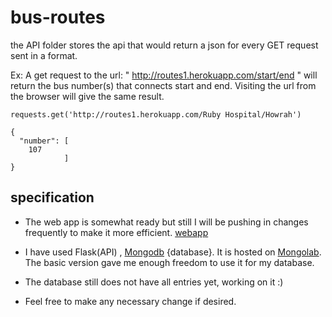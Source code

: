 bus-routes
==========

the API folder stores the api that would return a json for every GET request sent in a format.

Ex: A get request to the url: " http://routes1.herokuapp.com/start/end " will return the bus number(s) that connects start and end. Visiting the url from the browser will give the same result.


	requests.get('http://routes1.herokuapp.com/Ruby Hospital/Howrah')

	{
	  "number": [
	    107
	  			]
	}
	
specification
--------------

* The web app is somewhat ready but still I will be pushing in changes frequently to make it more efficient.
[webapp](http://busrecord.herokuapp.com/)

* I have used Flask(API) , [Mongodb](http://www.mongodb.org/) {database}. It is hosted on [Mongolab](https://mongolab.com/welcome/). The basic version gave me enough freedom to use it for my database.

* The database still does not have all entries yet, working on it :) 

* Feel free to make any necessary change if desired.



